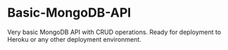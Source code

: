 # Basic-MongoDB-API
Very basic MongoDB API with CRUD operations. Ready for deployment to Heroku or any other deployment environment.
